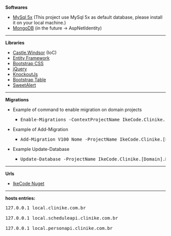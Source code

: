 <b>Softwares</b>
<ul>
	<li><a target="_blank" href="https://dev.mysql.com/downloads/mysql/">MySql 5x</a> (This project use MySql 5x  as default database, please install it on your local machine.)</li>
	<li><a target="_blank" href="http://mongodb.com">MongoDB</a> (in the future -> AspNetIdentity)</li>
</ul>

<hr/>

<b>Libraries</b>
<ul>
	<li><a target="_blank" href="https://github.com/castleproject/Windsor/blob/master/docs/README.md">Castle.Windsor</a> (IoC)</li>
	<li><a target="_blank" href="http://www.asp.net/entity-framework">Entity Framework</a></li>
	<li><a target="_blank" href="http://getbootstrap.com">Bootstrap CSS</a></li>
	<li><a target="_blank" href="http://jquery.com">jQuery</a></li>
	<li><a target="_blank" href="http://knockoutjs.com">KnockoutJs</a></li>
	<li><a target="_blank" href="http://bootstrap-table.wenzhixin.net.cn/documentation/">Bootstrap Table</a></li>
	<li><a target="_blank" href="http://t4t5.github.io/sweetalert/">SweetAlert</a></li>
</ul>

<hr/>

<b>Migrations</b>
<ul>
	<li>Example of command to enable migration on domain projects
		<ul style="list-style-type:square">
			<li>
				<pre>Enable-Migrations -ContextProjectName IkeCode.Clinike.[Domain].DataContext -StartUpProjectName IkeCode.Clinike.[Domain].Api -ContextTypeName IkeCode.Clinike.[Domain].DataContext.PersonContext -ProjectName IkeCode.Clinike.[Domain].Migrations</pre>
			</li>
		</ul>
	</li>
	<li>Example of Add-Migration
		<ul style="list-style-type:square">
			<li>
				<pre>Add-Migration V100_Nome -ProjectName IkeCode.Clinike.[Domain].Migrations -StartUpProjectName IkeCode.Clinike.[Domain].Api</pre>
			</li>
		</ul>
	</li>
	<li>Example Update-Database
		<ul style="list-style-type:square">
			<li>
				<pre>Update-Database -ProjectName IkeCode.Clinike.[Domain].Migrations -StartUpProjectName IkeCode.Clinike.[Domain].Api</pre>
			</li>
		</ul>
	</li>
</ul>

<hr/>

<b>Urls</b>
<ul>
	<li>
		<a target="_blank" href="https://www.nuget.org/profiles/IkeCode">IkeCode Nuget</a>
	</li>
</ul>

<hr/>

<b>hosts entries:</b>
<pre>
127.0.0.1 local.clinike.com.br<br/>
127.0.0.1 local.scheduleapi.clinike.com.br<br/>
127.0.0.1 local.personapi.clinike.com.br<br/>
</pre>